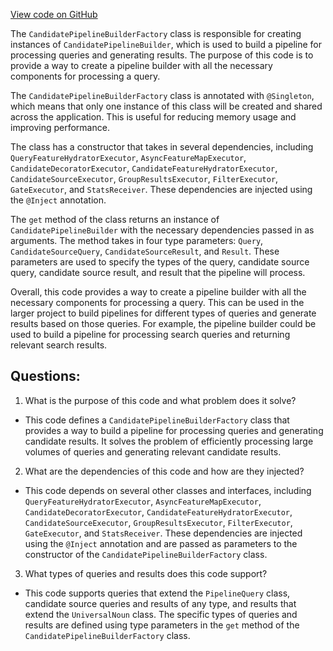 [View code on GitHub](https://github.com/misbahsy/the-algorithm/product-mixer/core/src/main/scala/com/twitter/product_mixer/core/pipeline/candidate/CandidatePipelineBuilderFactory.scala)

The `CandidatePipelineBuilderFactory` class is responsible for creating instances of `CandidatePipelineBuilder`, which is used to build a pipeline for processing queries and generating results. The purpose of this code is to provide a way to create a pipeline builder with all the necessary components for processing a query.

The `CandidatePipelineBuilderFactory` class is annotated with `@Singleton`, which means that only one instance of this class will be created and shared across the application. This is useful for reducing memory usage and improving performance.

The class has a constructor that takes in several dependencies, including `QueryFeatureHydratorExecutor`, `AsyncFeatureMapExecutor`, `CandidateDecoratorExecutor`, `CandidateFeatureHydratorExecutor`, `CandidateSourceExecutor`, `GroupResultsExecutor`, `FilterExecutor`, `GateExecutor`, and `StatsReceiver`. These dependencies are injected using the `@Inject` annotation.

The `get` method of the class returns an instance of `CandidatePipelineBuilder` with the necessary dependencies passed in as arguments. The method takes in four type parameters: `Query`, `CandidateSourceQuery`, `CandidateSourceResult`, and `Result`. These parameters are used to specify the types of the query, candidate source query, candidate source result, and result that the pipeline will process.

Overall, this code provides a way to create a pipeline builder with all the necessary components for processing a query. This can be used in the larger project to build pipelines for different types of queries and generate results based on those queries. For example, the pipeline builder could be used to build a pipeline for processing search queries and returning relevant search results.
## Questions: 
 1. What is the purpose of this code and what problem does it solve?
- This code defines a `CandidatePipelineBuilderFactory` class that provides a way to build a pipeline for processing queries and generating candidate results. It solves the problem of efficiently processing large volumes of queries and generating relevant candidate results.

2. What are the dependencies of this code and how are they injected?
- This code depends on several other classes and interfaces, including `QueryFeatureHydratorExecutor`, `AsyncFeatureMapExecutor`, `CandidateDecoratorExecutor`, `CandidateFeatureHydratorExecutor`, `CandidateSourceExecutor`, `GroupResultsExecutor`, `FilterExecutor`, `GateExecutor`, and `StatsReceiver`. These dependencies are injected using the `@Inject` annotation and are passed as parameters to the constructor of the `CandidatePipelineBuilderFactory` class.

3. What types of queries and results does this code support?
- This code supports queries that extend the `PipelineQuery` class, candidate source queries and results of any type, and results that extend the `UniversalNoun` class. The specific types of queries and results are defined using type parameters in the `get` method of the `CandidatePipelineBuilderFactory` class.
